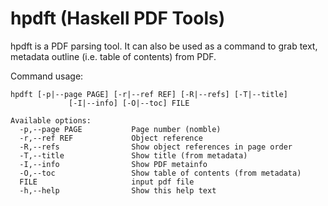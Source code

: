 # hpdft (Haskell PDF Tools)

hpdft is a PDF parsing tool. It can also be used as a command to grab text, metadata outline (i.e. table of contents) from PDF. 

Command usage: 

```
hpdft [-p|--page PAGE] [-r|--ref REF] [-R|--refs] [-T|--title]
             [-I|--info] [-O|--toc] FILE

Available options:
  -p,--page PAGE           Page number (nomble)
  -r,--ref REF             Object reference
  -R,--refs                Show object references in page order
  -T,--title               Show title (from metadata)
  -I,--info                Show PDF metainfo
  -O,--toc                 Show table of contents (from metadata)
  FILE                     input pdf file
  -h,--help                Show this help text
```
